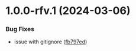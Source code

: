 # 1.0.0-rfv.1 (2024-03-06)


### Bug Fixes

* issue with gitignore ([fb797ed](https://github.com/Zalaras/scratch/commit/fb797edd8b484f38acba0f05c52f5b26e7a246a2))
